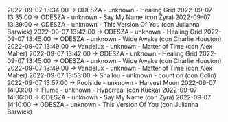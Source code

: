 2022-09-07 13:34:00 -> ODESZA - unknown - Healing Grid
2022-09-07 13:35:00 -> ODESZA - unknown - Say My Name (con Zyra)
2022-09-07 13:39:00 -> ODESZA - unknown - This Version Of You (con Julianna Barwick)
2022-09-07 13:42:00 -> ODESZA - unknown - Healing Grid
2022-09-07 13:45:00 -> ODESZA - unknown - Wide Awake (con Charlie Houston)
2022-09-07 13:49:00 -> Vandelux - unknown - Matter of Time (con Alex Maher)
2022-09-07 13:42:00 -> ODESZA - unknown - Healing Grid
2022-09-07 13:45:00 -> ODESZA - unknown - Wide Awake (con Charlie Houston)
2022-09-07 13:49:00 -> Vandelux - unknown - Matter of Time (con Alex Maher)
2022-09-07 13:53:00 -> Shallou - unknown - count on (con Colin)
2022-09-07 13:57:00 -> Poolside - unknown - Harvest Moon
2022-09-07 14:03:00 -> Flume - unknown - Hyperreal (con Kučka)
2022-09-07 14:06:00 -> ODESZA - unknown - Say My Name (con Zyra)
2022-09-07 14:10:00 -> ODESZA - unknown - This Version Of You (con Julianna Barwick)
